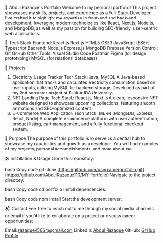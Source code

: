 💼 Abdul Razaque's Portfolio
Welcome to my personal portfolio! This project showcases my skills, projects, and experience as a Full-Stack Developer.
I've crafted it to highlight my expertise in front-end and back-end development, leveraging modern technologies like React, Next.js, Node.js, 
and MongoDB, as well as my passion for building SEO-friendly, user-centric web applications.

🚀 Tech Stack
Frontend:
React.js
Next.js
HTML5
CSS3
JavaScript (ES6+)
Typescript
Backend:
Node.js
Express.js
MongoDB
Firebase
Version Control:
Git
GitHub
Other Tools:
Visual Studio Code
Postman
Figma (for design prototyping)
MySQL (for relational databases)

📂 Projects
1. Electricity Usage Tracker
Tech Stack: Java, MySQL
A Java-based application that tracks and calculates electricity consumption based on user inputs, utilizing MySQL for backend storage.
 Developed as part of my 2nd semester project at Sukkur IBA University.
3. NFT Landing Page
Tech Stack: React.js, Next.js
A clean, responsive NFT website designed to showcase upcoming collections, featuring smooth animations and SEO-optimized content.
4. E-Commerce Web Application
Tech Stack: MERN (MongoDB, Express, React, Node)
A complete e-commerce platform with user authentication, product listing, cart management, and a fully functional checkout system.

🎯 Purpose
The purpose of this portfolio is to serve as a central hub to showcase my capabilities and growth as a developer. 
You will find examples of my projects, personal accomplishments, and more about me.

🛠️ Installation & Usage
Clone this repository:

bash
Copy code
git clone [https://github.com/username/portfolio.git](https://github.com/AbdulRazaque110/MY-Portfolio)
Navigate to the project directory:

bash
Copy code
cd portfolio
Install dependencies:

bash
Copy code
npm install
Start the development server:





📬 Contact
Feel free to reach out to me through my social media channels or email if you'd like to collaborate on a project or discuss career opportunities:

Email: razaque45664@gmail.com
LinkedIn: [Abdul Razaque](https://www.linkedin.com/in/abdul-razaque-474404240/)
GitHub: [GitHub Profile](https://github.com/AbdulRazaque110)
